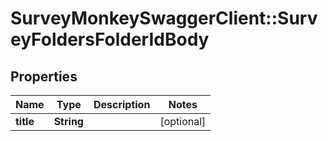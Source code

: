 # SurveyMonkeySwaggerClient::SurveyFoldersFolderIdBody

## Properties
Name | Type | Description | Notes
------------ | ------------- | ------------- | -------------
**title** | **String** |  | [optional] 

